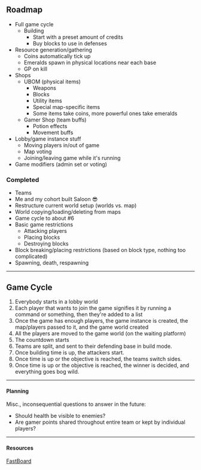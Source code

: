 ## Roadmap
 
 - Full game cycle
    - Building
        - Start with a preset amount of credits
        - Buy blocks to use in defenses
 - Resource generation/gathering
    - Coins automatically tick up
    - Emeralds spawn in physical locations near each base
    - GP on kill
 - Shops
    - UBOM (physical items)
        - Weapons
        - Blocks
        - Utility items
        - Special map-specific items
        - Some items take coins, more powerful ones take emeralds
    - Gamer Shop (team buffs)
        - Potion effects
        - Movement buffs
 - Lobby/game instance stuff
    - Moving players in/out of game
    - Map voting
    - Joining/leaving game while it's running
 - Game modifiers (admin set or voting)

### Completed

 - Teams
 - Me and my cohort built Saloon 😎
 - Restructure current world setup (worlds vs. map)
 - World copying/loading/deleting from maps
 - Game cycle to about #6
 - Basic game restrictions
     - Attacking players
     - Placing blocks
     - Destroying blocks
 - Block breaking/placing restrictions (based on block type, nothing too complicated)
 - Spawning, death, respawning
 
---

## Game Cycle

1. Everybody starts in a lobby world
2. Each player that wants to join the game signifies it by running a command or something, then they're added to a list
3. Once the game has enough players, the game instance is created, the map/players passed to it, and the game world created
4. All the players are moved to the game world (on the waiting platform)
5. The countdown starts
6. Teams are split, and sent to their defending base in build mode.
7. Once building time is up, the attackers start.
8. Once time is up or the objective is reached, the teams switch sides.
9. Once time is up or the objective is reached, the winner is decided, and everything goes bog wild.

---

#### Planning

Misc., inconsequential questions to answer in the future:

 - Should health be visible to enemies?
 - Are gamer points shared throughout entire team or kept by individual players?
 
---

#### Resources

[FastBoard](https://github.com/MrMicky-FR/FastBoard)